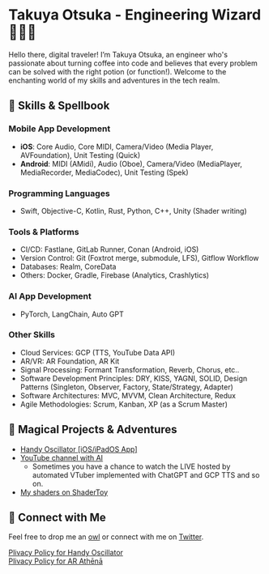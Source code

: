 # Takuya Otsuka - Engineering Wizard 🧙‍♂️✨

Hello there, digital traveler! I’m Takuya Otsuka, an engineer who's passionate about turning coffee into code and believes that every problem can be solved with the right potion (or function!). Welcome to the enchanting world of my skills and adventures in the tech realm.

## 🚀 Skills & Spellbook

### Mobile App Development
- **iOS**: Core Audio, Core MIDI, Camera/Video (Media Player, AVFoundation), Unit Testing (Quick)
- **Android**: MIDI (AMidi), Audio (Oboe), Camera/Video (MediaPlayer, MediaRecorder, MediaCodec), Unit Testing (Spek)

### Programming Languages
- Swift, Objective-C, Kotlin, Rust, Python, C++, Unity (Shader writing)

### Tools & Platforms
- CI/CD: Fastlane, GitLab Runner, Conan (Android, iOS)
- Version Control: Git (Foxtrot merge, submodule, LFS), Gitflow Workflow
- Databases: Realm, CoreData
- Others: Docker, Gradle, Firebase (Analytics, Crashlytics)

### AI App Development
- PyTorch, LangChain, Auto GPT

### Other Skills
- Cloud Services: GCP (TTS, YouTube Data API)
- AR/VR: AR Foundation, AR Kit
- Signal Processing: Formant Transformation, Reverb, Chorus, etc..
- Software Development Principles: DRY, KISS, YAGNI, SOLID, Design Patterns (Singleton, Observer, Factory, State/Strategy, Adapter)
- Software Architectures: MVC, MVVM, Clean Architecture, Redux
- Agile Methodologies: Scrum, Kanban, XP (as a Scrum Master)

## 🧪 Magical Projects & Adventures
- [Handy Oscillator [iOS/iPadOS App]](https://apps.apple.com/jp/app/handy-oscillator/id1476836471?l=en-US)
- [YouTube channel with AI](https://www.youtube.com/@TechSmiles-sl5xi)
  - Sometimes you have a chance to watch the LIVE hosted by automated VTuber implemented with ChatGPT and GCP TTS and so on.
- [My shaders on ShaderToy](https://www.shadertoy.com/user/momie/sort=newest)


## 💌 Connect with Me
Feel free to drop me an [owl](mailto:papparapapapa@hotmail.co.jp) or connect with me on [Twitter](https://twitter.com/takuyadrums).

[Plivacy Policy for Handy Oscillator](pp.md)  
[Plivacy Policy for AR Athēnā](pp_ar.md)

